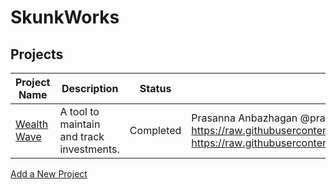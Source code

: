 # SkunkWorks
## Projects
| Project Name | Description | Status | Contributors | Technology | Tags |
|--------------|-------------|--------|--------------|------------|------|
| [Wealth Wave](projects/wealthwave.md) | A tool to maintain and track investments. | Completed | Prasanna Anbazhagan @prasannasahaj,  - Finance   - Tool,https://raw.githubusercontent.com/sahajsoft/skunkworks/main/assets/wealth_wave_1.png https://raw.githubusercontent.com/sahajsoft/skunkworks/main/assets/wealth_wave_2.png,https://raw.githubusercontent.com/sahajsoft/skunkworks/main/assets/wealth_wave_3.png https://raw.githubusercontent.com/sahajsoft/skunkworks/main/assets/wealth_wave_4.png,  - Flutter   - AWS,  - TypeScript |  | Finance |
[Add a New Project](https://github.com/[your-username]/hobby-projects/new/main/projects)
